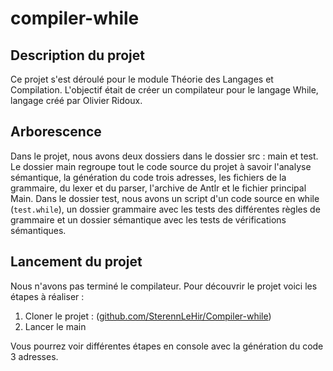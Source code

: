 # compiler-while

## Description du projet

Ce projet s'est déroulé pour le module Théorie des Langages et Compilation. L'objectif était de créer un compilateur pour le langage While, langage créé par Olivier Ridoux. 

## Arborescence

Dans le projet, nous avons deux dossiers dans le dossier src : main et test.
Le dossier main regroupe tout le code source du projet à savoir l'analyse sémantique, la génération du code trois adresses, les fichiers de la grammaire, du lexer et du parser, l'archive de Antlr et le fichier principal Main. 
Dans le dossier test, nous avons un script d'un code source en while (`test.while`), un dossier grammaire avec les tests des différentes règles de grammaire et un dossier sémantique avec les tests de vérifications sémantiques. 

## Lancement du projet

Nous n'avons pas terminé le compilateur. Pour découvrir le projet voici les étapes à réaliser : 
1. Cloner le projet : ([github.com/SterennLeHir/Compiler-while](https://github.com/SterennLeHir/Compiler-while.git))
2. Lancer le main

Vous pourrez voir différentes étapes en console avec la génération du code 3 adresses. 
